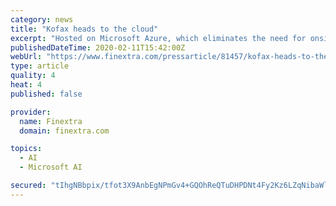 ```yaml
---
category: news
title: "Kofax heads to the cloud"
excerpt: "Hosted on Microsoft Azure, which eliminates the need for onsite IT infrastructure ... AP Agility highlights include: • Multichannel Invoice Processing Powered by AI-Driven Capture. AP Agility pulls invoice data from any source and lets users customize ..."
publishedDateTime: 2020-02-11T15:42:00Z
webUrl: "https://www.finextra.com/pressarticle/81457/kofax-heads-to-the-cloud"
type: article
quality: 4
heat: 4
published: false

provider:
  name: Finextra
  domain: finextra.com

topics:
  - AI
  - Microsoft AI

secured: "tIhgNBbpix/tfot3X9AnbEgNPmGv4+GQOhReQTuDHPDNt4Fy2Kz6LZqNibaWlIiQ1TXOFlp/mLudVPxo9AIPR7y5byeJ6gBTw9fVtnNMauNkj6ygc61QSkcKvgT/RFrXuMgSuBIXDozKS4CQx58IFrRLM4JuGSxU2pAPYc8SyU4i48QzeZUEcDtihe78LV0OPjhPx5KIKitQ40sKuUIidsTe7nrrFOH4VhduBUi9P7rvHuSMpxv9KrXGhOgEYSyYLcHAc3hKH98sMdDWIxY/jnjBPno0f7tZCaEuAWjJnqrAd0gBI8V0FAvInyKib+Xb;nfns7tykrRnzDr8WMV7mTQ=="
---
```


